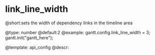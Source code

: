 link_line_width
=============
@short:sets the width of dependency links in the timeline area
	

@type: number
@default:2
@example:
gantt.config.link_line_width = 3;
gantt.init("gantt_here");

@template:	api_config
@descr:


